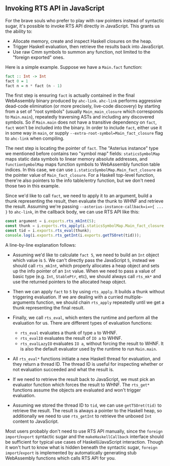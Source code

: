 ## Invoking RTS API in JavaScript

For the brave souls who prefer to play with raw pointers instead of syntactic
sugar, it's possible to invoke RTS API directly in JavaScript. This grants us
the ability to:

* Allocate memory, create and inspect Haskell closures on the heap.
* Trigger Haskell evaluation, then retrieve the results back into JavaScript.
* Use raw Cmm symbols to summon any function, not limited to the "foreign
  exported" ones.

Here is a simple example. Suppose we have a `Main.fact` function:

```Haskell
fact :: Int -> Int
fact 0 = 1
fact n = n * fact (n - 1)
```

The first step is ensuring `fact` is actually contained in the final
WebAssembly binary produced by `ahc-link`. `ahc-link` performs aggressive
dead-code elimination (or more precisely, live-code discovery) by starting from
a set of "root symbols" (usually `Main_main_closure` which corresponds to
`Main.main`), repeatedly traversing ASTs and including any discovered symbols.
So if `Main.main` does not have a transitive dependency on `fact`, `fact` won't
be included into the binary. In order to include `fact`, either use it in some
way in `main`, or supply `--extra-root-symbol=Main_fact_closure` flag to
`ahc-link` when compiling.

The next step is locating the pointer of `fact`. The "Asterius instance" type
we mentioned before contains two "symbol map" fields: `staticsSymbolMap` maps
static data symbols to linear memory absolute addresses, and
`functionSymbolMap` maps function symbols to WebAssembly function table
indices. In this case, we can use `i.staticsSymbolMap.Main_fact_closure` as the
pointer value of `Main_fact_closure`. For a Haskell top-level function,
there're also pointers to the info table/entry function, but we don't need
those two in this example.

Since we'd like to call `fact`, we need to apply it to an argument, build a
thunk representing the result, then evaluate the thunk to WHNF and retrieve the
result. Assuming we're passing `--asterius-instance-callback=i=>{ ... }` to
`ahc-link`, in the callback body, we can use RTS API like this:

```JavaScript
const argument = i.exports.rts_mkInt(5);
const thunk = i.exports.rts_apply(i.staticsSymbolMap.Main_fact_closure, argument);
const tid = i.exports.rts_eval(thunk);
console.log(i.exports.rts_getInt(i.exports.getTSOret(tid)));
```

A line-by-line explanation follows:

* Assuming we'd like to calculate `fact 5`, we need to build an `Int` object
  which value is `5`. We can't directly pass the JavaScript `5`, instead we
  should call `rts_mkInt`, which properly allocates a heap object and sets up
  the info pointer of an `Int` value. When we need to pass a value of basic
  type (e.g. `Int`, `StablePtr`, etc), we should always call `rts_mk*` and use
  the returned pointers to the allocated heap object.

* Then we can apply `fact` to `5` by using `rts_apply`. It builds a thunk
  without triggering evaluation. If we are dealing with a curried
  multiple-arguments function, we should chain `rts_apply` repeatedly until we
  get a thunk representing the final result.

* Finally, we call `rts_eval`, which enters the runtime and perform all the
  evaluation for us. There are different types of evaluation functions:
  - `rts_eval` evaluates a thunk of type `a` to WHNF.
  - `rts_evalIO` evaluates the result of `IO a` to WHNF.
  - `rts_evalLazyIO` evaluates `IO a`, without forcing the result to WHNF. It
     is also the default evaluator used by the runtime to run `Main.main`.

* All `rts_eval*` functions initiate a new Haskell thread for evaluation, and
  they return a thread ID. The thread ID is useful for inspecting whether or
  not evaluation succeeded and what the result is.

* If we need to retrieve the result back to JavaScript, we must pick an
  evaluator function which forces the result to WHNF. The `rts_get*` functions
  assume the objects are evaluated and won't trigger evaluation.

* Assuming we stored the thread ID to `tid`, we can use `getTSOret(tid)` to
  retrieve the result. The result is always a pointer to the Haskell heap, so
  additionally we need to use `rts_getInt` to retrieve the unboxed `Int`
  content to JavaScript.

Most users probably don't need to use RTS API manually, since the `foreign
import`/`export` syntactic sugar and the `makeHaskellCallback` interface should
be sufficient for typical use cases of Haskell/JavaScript interaction. Though
it won't hurt to know what is hidden beneath the syntactic sugar, `foreign
import`/`export` is implemented by automatically generating stub WebAssembly
functions which calls RTS API for you.
